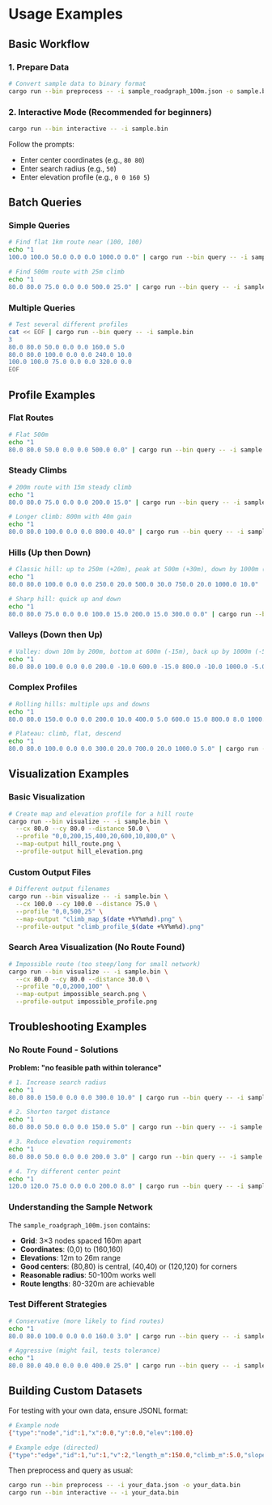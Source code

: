 # Usage Examples

## Basic Workflow

### 1. Prepare Data
```bash
# Convert sample data to binary format
cargo run --bin preprocess -- -i sample_roadgraph_100m.json -o sample.bin
```

### 2. Interactive Mode (Recommended for beginners)
```bash
cargo run --bin interactive -- -i sample.bin
```

Follow the prompts:
- Enter center coordinates (e.g., `80 80`)
- Enter search radius (e.g., `50`)
- Enter elevation profile (e.g., `0 0 160 5`)

## Batch Queries

### Simple Queries
```bash
# Find flat 1km route near (100, 100)
echo "1
100.0 100.0 50.0 0.0 0.0 1000.0 0.0" | cargo run --bin query -- -i sample.bin

# Find 500m route with 25m climb
echo "1
80.0 80.0 75.0 0.0 0.0 500.0 25.0" | cargo run --bin query -- -i sample.bin
```

### Multiple Queries
```bash
# Test several different profiles
cat << EOF | cargo run --bin query -- -i sample.bin
3
80.0 80.0 50.0 0.0 0.0 160.0 5.0
80.0 80.0 100.0 0.0 0.0 240.0 10.0
100.0 100.0 75.0 0.0 0.0 320.0 0.0
EOF
```

## Profile Examples

### Flat Routes
```bash
# Flat 500m
echo "1
80.0 80.0 50.0 0.0 0.0 500.0 0.0" | cargo run --bin query -- -i sample.bin
```

### Steady Climbs
```bash
# 200m route with 15m steady climb
echo "1
80.0 80.0 75.0 0.0 0.0 200.0 15.0" | cargo run --bin query -- -i sample.bin

# Longer climb: 800m with 40m gain
echo "1
80.0 80.0 100.0 0.0 0.0 800.0 40.0" | cargo run --bin query -- -i sample.bin
```

### Hills (Up then Down)
```bash
# Classic hill: up to 250m (+20m), peak at 500m (+30m), down by 1000m (+10m)
echo "1
80.0 80.0 100.0 0.0 0.0 250.0 20.0 500.0 30.0 750.0 20.0 1000.0 10.0" | cargo run --bin query -- -i sample.bin

# Sharp hill: quick up and down
echo "1
80.0 80.0 75.0 0.0 0.0 100.0 15.0 200.0 15.0 300.0 0.0" | cargo run --bin query -- -i sample.bin
```

### Valleys (Down then Up)
```bash
# Valley: down 10m by 200m, bottom at 600m (-15m), back up by 1000m (-5m)
echo "1
80.0 80.0 100.0 0.0 0.0 200.0 -10.0 600.0 -15.0 800.0 -10.0 1000.0 -5.0" | cargo run --bin query -- -i sample.bin
```

### Complex Profiles
```bash
# Rolling hills: multiple ups and downs
echo "1
80.0 80.0 150.0 0.0 0.0 200.0 10.0 400.0 5.0 600.0 15.0 800.0 8.0 1000.0 12.0" | cargo run --bin query -- -i sample.bin

# Plateau: climb, flat, descend
echo "1
80.0 80.0 100.0 0.0 0.0 300.0 20.0 700.0 20.0 1000.0 5.0" | cargo run --bin query -- -i sample.bin
```

## Visualization Examples

### Basic Visualization
```bash
# Create map and elevation profile for a hill route
cargo run --bin visualize -- -i sample.bin \
  --cx 80.0 --cy 80.0 --distance 50.0 \
  --profile "0,0,200,15,400,20,600,10,800,0" \
  --map-output hill_route.png \
  --profile-output hill_elevation.png
```

### Custom Output Files
```bash
# Different output filenames
cargo run --bin visualize -- -i sample.bin \
  --cx 100.0 --cy 100.0 --distance 75.0 \
  --profile "0,0,500,25" \
  --map-output "climb_map_$(date +%Y%m%d).png" \
  --profile-output "climb_profile_$(date +%Y%m%d).png"
```

### Search Area Visualization (No Route Found)
```bash
# Impossible route (too steep/long for small network)
cargo run --bin visualize -- -i sample.bin \
  --cx 80.0 --cy 80.0 --distance 30.0 \
  --profile "0,0,2000,100" \
  --map-output impossible_search.png \
  --profile-output impossible_profile.png
```

## Troubleshooting Examples

### No Route Found - Solutions

**Problem: "no feasible path within tolerance"**

```bash
# 1. Increase search radius
echo "1
80.0 80.0 150.0 0.0 0.0 300.0 10.0" | cargo run --bin query -- -i sample.bin

# 2. Shorten target distance
echo "1
80.0 80.0 50.0 0.0 0.0 150.0 5.0" | cargo run --bin query -- -i sample.bin

# 3. Reduce elevation requirements
echo "1
80.0 80.0 50.0 0.0 0.0 200.0 3.0" | cargo run --bin query -- -i sample.bin

# 4. Try different center point
echo "1
120.0 120.0 75.0 0.0 0.0 200.0 8.0" | cargo run --bin query -- -i sample.bin
```

### Understanding the Sample Network

The `sample_roadgraph_100m.json` contains:
- **Grid**: 3×3 nodes spaced 160m apart
- **Coordinates**: (0,0) to (160,160)
- **Elevations**: 12m to 26m range
- **Good centers**: (80,80) is central, (40,40) or (120,120) for corners
- **Reasonable radius**: 50-100m works well
- **Route lengths**: 80-320m are achievable

### Test Different Strategies
```bash
# Conservative (more likely to find routes)
echo "1
80.0 80.0 100.0 0.0 0.0 160.0 3.0" | cargo run --bin query -- -i sample.bin

# Aggressive (might fail, tests tolerance)
echo "1
80.0 80.0 40.0 0.0 0.0 400.0 25.0" | cargo run --bin query -- -i sample.bin
```

## Building Custom Datasets

For testing with your own data, ensure JSONL format:

```bash
# Example node
{"type":"node","id":1,"x":0.0,"y":0.0,"elev":100.0}

# Example edge (directed)
{"type":"edge","id":1,"u":1,"v":2,"length_m":150.0,"climb_m":5.0,"slope":0.033}
```

Then preprocess and query as usual:
```bash
cargo run --bin preprocess -- -i your_data.json -o your_data.bin
cargo run --bin interactive -- -i your_data.bin
```